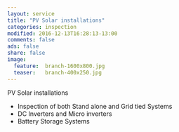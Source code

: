 ```yaml
---
layout: service
title: "PV Solar installations"
categories: inspection
modified: 2016-12-13T16:28:13-13:00
comments: false
ads: false
share: false
image:
  feature:  branch-1600x800.jpg
  teaser:   branch-400x250.jpg
---
```

PV Solar installations
 - Inspection of both Stand alone and Grid tied Systems
 - DC Inverters and Micro inverters
 - Battery Storage Systems	
